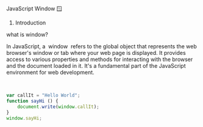 JavaScript Window 🪟

1. Introduction

what is window?

In JavaScript, a  window  refers to the global object that represents the web browser's window or tab where your web page is displayed. It provides access to various properties and methods for interacting with the browser and the document loaded in it. It's a fundamental part of the JavaScript environment for web development.

 
```js
var callIt = "Hello World";
function sayHi () {
    document.write(window.callIt);
}
window.sayHi;

```